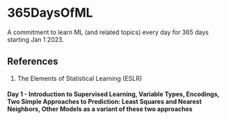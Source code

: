# 365DaysOfML
A commitment to learn ML (and related topics) every day for 365 days starting Jan 1 2023.

## References
1. The Elements of Statistical Learning (ESLR)

#### Day 1 - Introduction to Supervised Learning, Variable Types, Encodings, Two Simple Approaches to Prediction: Least Squares and Nearest Neighbors, Other Models as a variant of these two approaches
